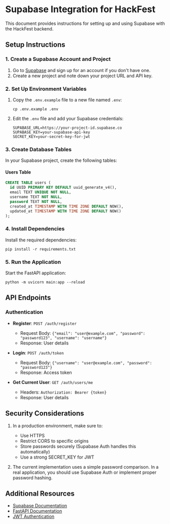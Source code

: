 # Supabase Integration for HackFest

This document provides instructions for setting up and using Supabase with the HackFest backend.

## Setup Instructions

### 1. Create a Supabase Account and Project

1. Go to [Supabase](https://supabase.com/) and sign up for an account if you don't have one.
2. Create a new project and note down your project URL and API key.

### 2. Set Up Environment Variables

1. Copy the `.env.example` file to a new file named `.env`:
   ```
   cp .env.example .env
   ```

2. Edit the `.env` file and add your Supabase credentials:
   ```
   SUPABASE_URL=https://your-project-id.supabase.co
   SUPABASE_KEY=your-supabase-api-key
   SECRET_KEY=your-secret-key-for-jwt
   ```

### 3. Create Database Tables

In your Supabase project, create the following tables:

#### Users Table

```sql
CREATE TABLE users (
  id UUID PRIMARY KEY DEFAULT uuid_generate_v4(),
  email TEXT UNIQUE NOT NULL,
  username TEXT NOT NULL,
  password TEXT NOT NULL,
  created_at TIMESTAMP WITH TIME ZONE DEFAULT NOW(),
  updated_at TIMESTAMP WITH TIME ZONE DEFAULT NOW()
);
```

### 4. Install Dependencies

Install the required dependencies:

```
pip install -r requirements.txt
```

### 5. Run the Application

Start the FastAPI application:

```
python -m uvicorn main:app --reload
```

## API Endpoints

### Authentication

- **Register**: `POST /auth/register`
  - Request Body: `{"email": "user@example.com", "password": "password123", "username": "username"}`
  - Response: User details

- **Login**: `POST /auth/token`
  - Request Body: `{"username": "user@example.com", "password": "password123"}`
  - Response: Access token

- **Get Current User**: `GET /auth/users/me`
  - Headers: `Authorization: Bearer {token}`
  - Response: User details

## Security Considerations

1. In a production environment, make sure to:
   - Use HTTPS
   - Restrict CORS to specific origins
   - Store passwords securely (Supabase Auth handles this automatically)
   - Use a strong SECRET_KEY for JWT

2. The current implementation uses a simple password comparison. In a real application, you should use Supabase Auth or implement proper password hashing.

## Additional Resources

- [Supabase Documentation](https://supabase.com/docs)
- [FastAPI Documentation](https://fastapi.tiangolo.com/)
- [JWT Authentication](https://jwt.io/)
